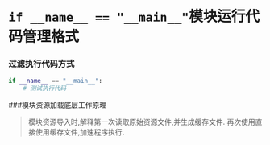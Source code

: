 # `if __name__ == "__main__"`模块运行代码管理格式



### 过滤执行代码方式

```python
if __name__ == "__main__":
	# 测试执行代码
```

###模块资源加载底层工作原理
> 模块资源导入时,解释第一次读取原始资源文件,并生成缓存文件.
> 再次使用直接使用缓存文件,加速程序执行.


